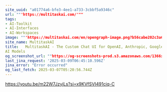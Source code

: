 ```yaml
---
site_uuid: "a01774a6-bfe3-4ee1-a733-3cbbf5a9346c"
url: ""'https://multitaskai.com/'""
tags:
- AI-Toolkit
- AI-Interfaces
- AI-Workspaces
image: ""'https://multitaskai.com/en/opengraph-image.png?b56cabe202c3a688'""
site_name: MultitaskAI
title:   MultitaskAI - The Custom Chat UI for OpenAI, Anthropic, Google Gemini, and Top
AI Models
og_screenshot_url: ""https://og-screenshots-prod.s3.amazonaws.com/1366x768/80/false/dc368d764c9e75a8e260ded4336dbfd5f48d0794ad0a5ef8bc26f10c2bd84097.jpeg""
last_jina_request: '2025-03-09T06:45:10.596Z'
jina_error: "Error occurred"
og_last_fetch: 2025-03-07T05:20:56.744Z
---
```


https://youtu.be/m22W7JzyjLs?si=x9KVfSVI491ciq-C
